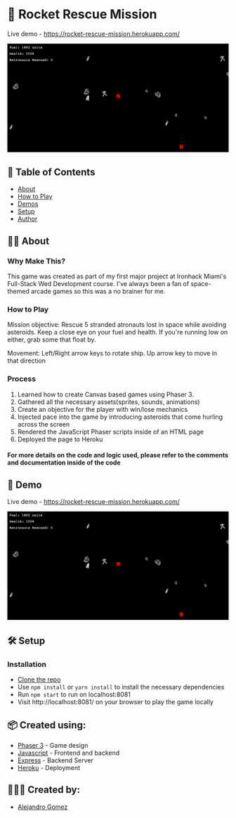 # 🚀 Rocket Rescue Mission

Live demo - https://rocket-rescue-mission.herokuapp.com/

![](GameDemo2.gif)<br/>

## 📖 Table of Contents
- [About](#about)
- [How to Play](#howtoplay)
- [Demos](#demos)
- [Setup](#setup)
- [Author](#author)

## ✍🏻 About <a name="about"></a>

### Why Make This?

This game was created as part of my first major project at Ironhack Miami's Full-Stack Wed Development course. I've always been a fan of space-themed arcade games so this was a no brainer for me. 

### How to Play

Mission objective: Rescue 5 stranded atronauts lost in space while avoiding asteroids. Keep a close eye on your fuel and health. If you're running low on either, grab some that float by.

Movement: Left/Right arrow keys to rotate ship. Up arrow key to move in that direction

### Process

1. Learned how to create Canvas based games using Phaser 3.
2. Gathered all the necessary assets(sprites, sounds, animations)
3. Create an objective for the player with win/lose mechanics
4. Injected pace into the game by introducing asteroids that come hurling across the screen
5. Rendered the JavaScript Phaser scripts inside of an HTML page
6. Deployed the page to Heroku

#### For more details on the code and logic used, please refer to the comments and documentation inside of the code

## 🚀 Demo <a name="demos"/>
Live demo - https://rocket-rescue-mission.herokuapp.com/

![](GameDemo2.gif)<br/>

## 🛠 Setup <a name="setup"/>

### Installation

*   [Clone the repo](https://github.com/alegomez1/Rescue-Mission)
*   Use ```npm install``` or ```yarn install``` to install the necessary dependencies
*   Run ```npm start``` to run on localhost:8081
*   Visit http://localhost:8081/ on your browser to play the game locally

## 📦 Created using:
* [Phaser 3](https://phaser.io/phaser3) - Game design
* [Javascript](https://www.javascript.com/) - Frontend and backend
* [Express](https://expressjs.com/) - Backend Server
* [Heroku](https://heroku.com) - Deployment

## 🙋🏼‍♂️ Created by: <a name="author"></a>
* [Alejandro Gomez](https://github.com/alegomez1)
